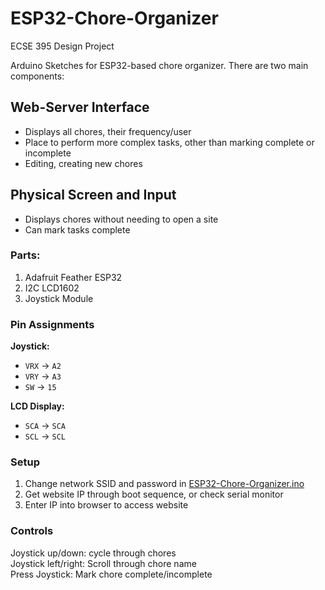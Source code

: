 # ESP32-Chore-Organizer
 ECSE 395 Design Project
 
Arduino Sketches for ESP32-based chore organizer. There are two main components:
## Web-Server Interface
- Displays all chores, their frequency/user
- Place to perform more complex tasks, other than marking complete or incomplete
- Editing, creating new chores
## Physical Screen and Input
- Displays chores without needing to open a site
- Can mark tasks complete	

### Parts:
1. Adafruit Feather ESP32
2. I2C LCD1602
3. Joystick Module
### Pin Assignments
**Joystick:** 
- `VRX` -> `A2`
- `VRY` -> `A3` 
- `SW` -> `15`

**LCD Display:** 
- `SCA` -> `SCA` 
- `SCL` -> `SCL`

### Setup
1. Change network SSID and password in [ESP32-Chore-Organizer.ino](/ESP32-Chore-Organizer/ESP32-Chore-Organizer.ino) 
2. Get website IP through boot sequence, or check serial monitor
3. Enter IP into browser to access website
### Controls  
Joystick up/down: cycle through chores  
Joystick left/right: Scroll through chore name  
Press Joystick: Mark chore complete/incomplete
